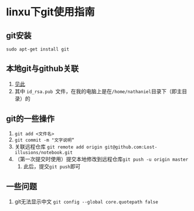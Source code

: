 # linxu下git使用指南

## git安装
`sudo apt-get install git`

## 本地git与github关联
1. [见此](https://www.cnblogs.com/woider/p/6533709.html)
2. 其中 `id_rsa.pub `文件，在我的电脑上是在`/home/nathaniel`目录下（即主目录）的

## git的一些操作
1. `git add <文件名>`
2. `git commit -m "文字说明“`
3. 关联远程仓库 `git remote add origin git@github.com:Lost-illusions/notebook.git`
4. （第一次提交时使用）提交本地修改到远程仓库`git push -u origin master`
   1. 此后，提交`git push`即可

## 一些问题
1. git无法显示中文
   `git config --global core.quotepath false`
